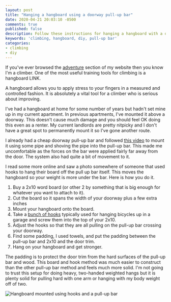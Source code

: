 ```yaml
---
layout: post
title: "Hanging a hangboard using a doorway pull-up bar"
date: 2020-04-21 20:03:10 -0500
comments: true
published: false
description: Follow these instructions for hanging a hangboard with a doorway pull-up bar
keywords: 'climbing, hangboard, diy, pull-up bar'
categories: 
- climbing
- diy
---
```


If you've ever browsed the [adventure](/adventure) section of my website then you know I'm a climber.
One of the most useful training tools for climbing is a hangboard LINK.

A hangboard allows you to apply stress to your fingers in a measured and controlled fashion.
It is absolutely a vital tool for a climber who is serious about improving.

I've had a hangboard at home for some number of years but hadn't set mine up in my current apartment.
In previous apartments, I've mounted it above a doorway.
This doesn't cause much damage and you should feel OK doing this even as a renter.
My current landlords are pretty nitpicky and I don't have a great spot to permanently mount it so I've gone another route.

I already had a cheap doorway pull-up bar and followed [this video]() to mount it using some pipe and shoving the pipe into the pull-up bar.
This made me uncomfortable as the forces on the bar were applied fairly far away from the door.
The system also had quite a bit of movement to it.

I read some more online and saw a photo somewhere of someone that used hooks to hang their board off the pull up bar itself.
This moves the hangboard so your weight is more under the bar.
Here is how you do it.

1. Buy a 2x10 word board (or other 2 by something that is big enough for whatever you want to attach to it).
1. Cut the board so it spans the width of your doorway plus a few extra inches
1. Mount your hangboard onto the board.
1. Take a [bunch of hooks](https://www.homedepot.com/p/Everbilt-Screw-in-Steel-Bicycle-Hook-with-Vinyl-Coating-25-lbs-21407/206585761) typically used for hanging bicycles up in a garage and screw them into the top of your 2x10.
1. Adjust the hooks so that they are all pulling on the pull-up bar crossing your doorway.
1. Find some padding, I used towels, and put the padding between the pull-up bar and 2x10 and the door trim.
1. Hang on your hangboard and get stronger.

The padding is to protect the door trim from the hard surfaces of the pull-up bar and wood.
This board and hook method was much easier to construct than the other pull-up bar method and feels much more solid.
I'm not going to trust this setup for doing heavy, two-handed weighted hangs but it is plenty solid for pulling hard with one arm or hanging with my body weight off of two.

![Hangboard mounted using hooks and a pull-up bar](/images/hangboard.png)

